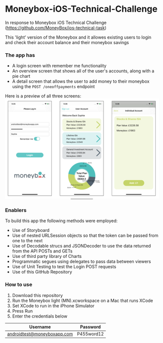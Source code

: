 # Moneybox-iOS-Technical-Challenge
In response to Moneybox iOS Technical Challenge (https://github.com/MoneyBox/ios-technical-task)

This 'light' version of the Moneybox and it allowes existing users to login and check their account balance and their moneybox savings

### The app has
- A login screen with remember me functionality
- An overview screen that shows all of the user's accounts, along with a pie chart
- A detail screen that allows the user to add money to their moneybox using the `POST /oneoffpayments` endpoint

Here is a preview of all three screens:
![](screenshots.png)

### Enablers
To build this app the following methods were employed:
- Use of Storyboard
- Use of nested URLSession objects so that the token can be passed from one to the next
- Use of Decodable strucs and JSONDecoder to use the data returned from the API POSTs and GETs
- Use of third party library of Charts
- Programmatic segues using delegates to pass data between viewers
- Use of Unit Testing to test the Login POST requests
- Use of this GitHub Repository


### How to use
1. Download this repository
2. Run the Moneybox light (MN).xcworkspace on a Mac that runs XCode
3. Set XCode to run in the iPhone Simulator
4. Press Run
5. Enter the credentials below

|  Username          | Password         |
| ------------- | ------------- |
| androidtest@moneyboxapp.com  | P455word12  |

